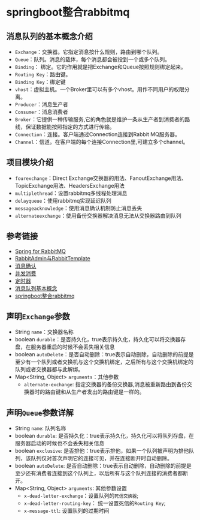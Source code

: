 # springboot整合rabbitmq
## 消息队列的基本概念介绍
* `Exchange`：交换器。它指定消息按什么规则，路由到哪个队列。
* `Queue`：队列。消息的载体，每个消息都会被投到一个或多个队列。
* `Binding`： 绑定。它的作用就是把Exchange和Queue按照规则绑定起来。
* `Routing Key`：路由键。
* `Binding Key`：绑定键
* `vhost`：虚拟主机。一个Broker里可以有多个vhost。用作不同用户的权限分离。
* `Producer`：消息生产者
* `Consumer`：消息消费者
* `Broker`：它提供一种传输服务,它的角色就是维护一条从生产者到消费者的路线，保证数据能按照指定的方式进行传输。
* `Connection`：连接。客户端通过Connection连接到Rabbit MQ服务器。
* `Channel`：信道。在客户端的每个连接Connection里,可建立多个channel。


## 项目模块介绍
* `fourexchange`：Direct Exchange交换器的用法、FanoutExchange用法、TopicExchange用法、HeadersExchange用法
* `multiplethread`：设置rabbitmq多线程处理消息
* `delayqueue`：使用rabbitmq实现延迟队列
* `messageacknowledge`：使用消息确认机制防止消息丢失
* `alternateexchange`：使用备份交换器解决消息无法从交换器路由到队列


## 参考链接
* [Spring for RabbitMQ](https://docs.spring.io/spring-boot/docs/{bootVersion}/reference/htmlsingle/#boot-features-amqp)
* [RabbitAdmin与RabbitTemplate](https://www.jianshu.com/p/e647758a7c50)
* [消息确认](https://blog.csdn.net/qq_29663071/article/details/81559032)
* [并发消费](https://blog.csdn.net/qq_40794266/article/details/86513054)
* [定时器](https://blog.csdn.net/liboyang71/article/details/72781526)
* [消息队列基本概念](https://www.cnblogs.com/dwlsxj/p/RabbitMQ.html)
* [springboot整合rabbitmq](https://blog.csdn.net/qq_38455201/article/details/80308771)
 

## 声明`Exchange`参数
* String `name`：交换器名称
* boolean `durable`：是否持久化，true表示持久化，持久化可以将交换器存盘，在服务器重启的时候不会丢失相关信息
* boolean `autoDelete`：是否自动删除：true表示自动删除，自动删除的前提是至少有一个队列或者交换机与这个交换机绑定，之后所有与这个交换机绑定的队列或者交换器都与此解绑。
* Map<String, Object> `arguments`：其他参数
  * `alternate-exchange`: 指定交换器的备份交换器,消息被重新路由到备份交换器时的路由键和从生产者发出的路由键是一样的。



## 声明`Queue`参数详解
* String `name`: 队列名称
* boolean `durable`: 是否持久化：true表示持久化，持久化可以将队列存盘，在服务器启动的时候也不会丢失相关信息
* boolean `exclusive`: 是否排他：true表示排他，如果一个队列被声明为排他队列，该队列仅对首次声明它的连接可见，并在连接断开时自动删除。
* boolean `autoDelete`: 是否自动删除：true表示自动删除，自动删除的前提是至少还有消费者连接到这个队列上，以后所有与这个队列连接的消费者都断开。
* Map<String, Object> `arguments`: 其他参数设置
  * `x-dead-letter-exchange`：设置队列的`死信交换器`; 
  * `x-dead-letter-routing-key`： 统一设置死信的`Routing Key`; 
  * `x-message-ttl`: 设置队列的过期时间